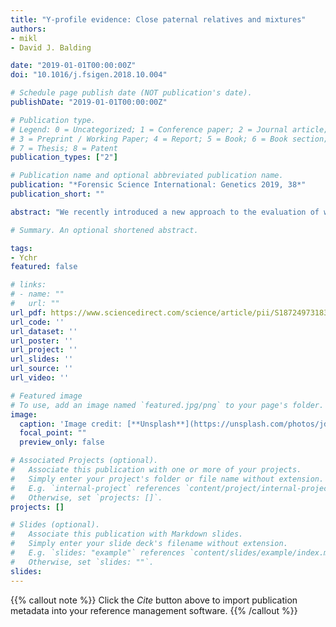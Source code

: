 ```yaml
---
title: "Y-profile evidence: Close paternal relatives and mixtures"
authors:
- mikl
- David J. Balding

date: "2019-01-01T00:00:00Z"
doi: "10.1016/j.fsigen.2018.10.004"

# Schedule page publish date (NOT publication's date).
publishDate: "2019-01-01T00:00:00Z"

# Publication type.
# Legend: 0 = Uncategorized; 1 = Conference paper; 2 = Journal article;
# 3 = Preprint / Working Paper; 4 = Report; 5 = Book; 6 = Book section;
# 7 = Thesis; 8 = Patent
publication_types: ["2"]

# Publication name and optional abbreviated publication name.
publication: "*Forensic Science International: Genetics 2019, 38*"
publication_short: ""

abstract: "We recently introduced a new approach to the evaluation of weight of evidence (WoE) for Y-chromosome profiles. Rather than attempting to calculate match probabilities, which is particularly problematic for modern Y-profiles with high mutation rates, we proposed using simulation to describe the distribution of the number of males in the population with a matching Y-profile, both the unconditional distribution and conditional on a database frequency of the profile. Here we further validate the new approach by showing that our results are robust to assumptions about the allelic ladder and the founder haplotypes, and we extend the approach in two important directions. Firstly, forensic databases are not the only source of background data relevant to the evaluation of Y-profile evidence: in many cases the Y-profiles of one or more relatives of the accused are also available. To date it has been unclear how to use this additional information, but in our simulation-based approach its effect is readily incorporated. We describe this approach and illustrate how the WoE that a man was the source of an observed Y-profile changes when the Y-profiles of some of his male-line relatives are also available. Secondly, we extend our new approach to mixtures of Y-profiles from two or more males. Surprisingly, our simulation-based approach reveals that observing a 2-male mixture that includes an alleged contributor's profile is almost as strong evidence as observing a matching single-contributor evidence sample, and even 3-male and 4-male mixtures are only slightly weaker."

# Summary. An optional shortened abstract.

tags:
- Ychr
featured: false

# links:
# - name: ""
#   url: ""
url_pdf: https://www.sciencedirect.com/science/article/pii/S1872497318304083
url_code: ''
url_dataset: ''
url_poster: ''
url_project: ''
url_slides: ''
url_source: ''
url_video: ''

# Featured image
# To use, add an image named `featured.jpg/png` to your page's folder. 
image:
  caption: 'Image credit: [**Unsplash**](https://unsplash.com/photos/jdD8gXaTZsc)'
  focal_point: ""
  preview_only: false

# Associated Projects (optional).
#   Associate this publication with one or more of your projects.
#   Simply enter your project's folder or file name without extension.
#   E.g. `internal-project` references `content/project/internal-project/index.md`.
#   Otherwise, set `projects: []`.
projects: []

# Slides (optional).
#   Associate this publication with Markdown slides.
#   Simply enter your slide deck's filename without extension.
#   E.g. `slides: "example"` references `content/slides/example/index.md`.
#   Otherwise, set `slides: ""`.
slides:
---
```


{{% callout note %}}
Click the *Cite* button above to import publication metadata into your reference management software.
{{% /callout %}}

